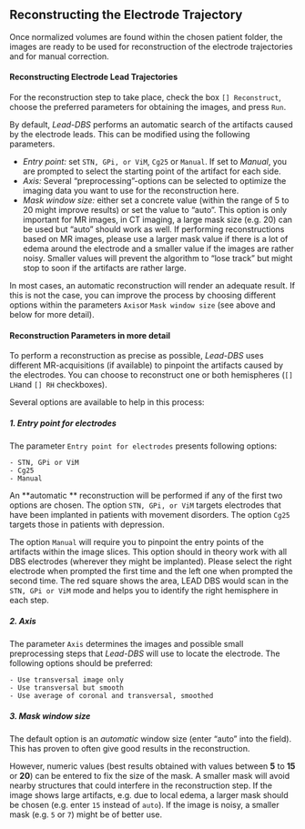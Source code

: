## Reconstructing the Electrode Trajectory

Once normalized volumes are found within the chosen patient folder, the images are ready to be used for reconstruction of the electrode trajectories and for manual correction.

#### Reconstructing Electrode Lead Trajectories
For the reconstruction step to take place, check the box `[] Reconstruct`, choose the preferred parameters for obtaining the images, and press `Run`.

By default, _Lead-DBS_ performs an automatic search of the artifacts caused by the electrode leads. This can be modified using the following parameters.
- _Entry point:_ set `STN, GPi, or ViM`, `Cg25` or `Manual`. If set to _Manual_, you are prompted to select the starting point of the artifact for each side.
- _Axis:_ Several “preprocessing”-options can be selected to optimize the imaging data you want to use for the reconstruction here.
- _Mask window size:_ either set a concrete value (within the range of 5 to 20 might improve results) or set the value to “auto”. This option is only important for MR images, in CT imaging, a large mask size (e.g. 20) can be used but “auto” should work as well. If performing reconstructions based on MR images, please use a larger mask value if there is a lot of edema around the electrode and a smaller value if the images are rather noisy. Smaller values will prevent the algorithm to “lose track” but might stop to soon if the artifacts are rather large.

In most cases, an automatic reconstruction will render an adequate result. If this is not the case, you can improve the process by choosing different options within the parameters `Axis`or `Mask window size` (see above and below for more detail).


#### Reconstruction Parameters in more detail

To perform a reconstruction as precise as possible, _Lead-DBS_ uses different MR-acquisitions (if available) to pinpoint the artifacts caused by the electrodes. You can choose to reconstruct one or both hemispheres (`[] LH`and `[] RH` checkboxes).

Several options are available to help in this process:

##### 1. Entry point for electrodes
The parameter `Entry point for electrodes` presents following options:
```
- STN, GPi or ViM
- Cg25
- Manual
```

An **automatic ** reconstruction will be performed if any of the first two options are chosen. The option `STN, GPi, or ViM` targets electrodes that have been implanted in patients with movement disorders. The option `Cg25` targets those in patients with depression.

The option `Manual` will require you to pinpoint the entry points of the artifacts within the image slices. This option should in theory work with all DBS electrodes (wherever they might be implanted). Please select the right electrode when prompted the first time and the left one when prompted the second time. The red square shows the area, LEAD DBS would scan in the `STN, GPi or ViM` mode and helps you to identify the right hemisphere in each step.

##### 2. Axis

The parameter `Axis` determines the images and possible small preprocessing steps that _Lead-DBS_ will use to locate the electrode. The following options should be preferred:
```
- Use transversal image only
- Use transversal but smooth
- Use average of coronal and transversal, smoothed
```

##### 3. Mask window size
The default option is an _automatic_ window size (enter “auto” into the field). This has proven to often give good results in the reconstruction.

However, numeric values (best results obtained with values between **5** to **15** or **20**) can be entered to fix the size of the mask. A smaller mask will avoid nearby structures that could interfere in the reconstruction step. If the image shows large artifacts, e.g. due to local edema, a larger mask should be chosen (e.g. enter `15` instead of `auto`). If the image is noisy, a smaller mask (e.g. `5` or `7`) might be of better use.



